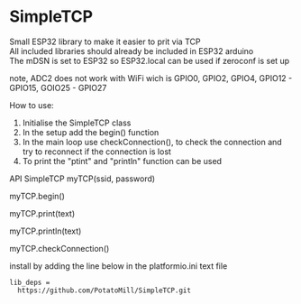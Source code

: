 # SimpleTCP
Small ESP32 library to make it easier to prit via TCP  
All included libraries should already be included in ESP32 arduino  
The mDSN is set to ESP32 so ESP32.local can be used if zeroconf is set up

note, ADC2 does not work with WiFi wich is GPIO0, GPIO2, GPIO4, GPIO12 - GPIO15, GOIO25 - GPIO27


How to use:
1. Initialise the SimpleTCP class
2. In the setup add the begin() function
3. In the main loop use checkConnection(), to check the connection and try to reconnect if the connection is lost
4. To print the "ptint" and "println" function can be used


API
SimpleTCP myTCP(ssid, password)

myTCP.begin()

myTCP.print(text)

myTCP.println(text)

myTCP.checkConnection()

install by adding the line below in the platformio.ini text file

```
lib_deps =
  https://github.com/PotatoMill/SimpleTCP.git
```
